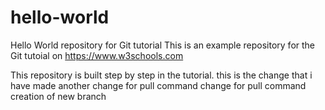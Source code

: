 # hello-world
Hello World repository for Git tutorial
This is an example repository for the Git tutoial on https://www.w3schools.com

This repository is built step by step in the tutorial.
this is the change that i have made
another change for pull command
change for pull command creation of new branch
